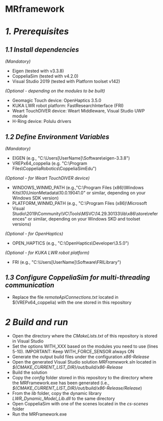 # MRframework

*1. Prerequisites*
==================

*1.1 Install dependencies*
--------------------------

*(Mandatory)*

- Eigen (tested with v3.3.8)
- CoppeliaSim (tested with v4.2.0)
- Visual Studio 2019 (tested with Platform toolset v142)

*(Optional - depending on the modules to be built)*

- Geomagic Touch device: OpenHaptics 3.5.0
- KUKA LWR robot platform: FastResearchInterface (FRI)
- Weart TouchDIVER device: Weart Middleware, Visual Studio UWP module
- H-Ring device: Polulu drivers


*1.2 Define Environment Variables*
----------------------------------

*(Mandatory)*

- EIGEN (e.g., "C:\Users\[UserName]\Software\eigen-3.3.8")
- VREPx64_coppelia (e.g. "C:\Program Files\CoppeliaRobotics\CoppeliaSimEdu")

*(Optional - for Weart TouchDIVER device)*
- WINDOWS_WINMD_PATH (e.g.,"C:\Program Files (x86)\Windows Kits\10\UnionMetadata\10.0.19041.0" or similar, depending on your Windows SDK version)
- PLATFORM_WINMD_PATH (e.g., "C:\Program Files (x86)\Microsoft Visual Studio\2019\Community\VC\Tools\MSVC\14.29.30133\lib\x86\store\references" or similar, depending on your Windows SKD and toolset versions)

*(Optional - for OpenHaptics)*
- OPEN_HAPTICS (e.g., "C:\OpenHaptics\Developer\3.5.0")

*(Optional - for KUKA LWR robot platform)*
- FRI (e.g., "C:\Users\[UserName]\Software\FRILibrary\")


*1.3 Configure CoppeliaSim for multi-threading communication*
-------------------------------------------------------------
- Replace the file _remoteApiConnections.txt_ located in $(VREPx64_coppelia) with the one stored in this repository

*2 Build and run*
=================
- Open the directory where the _CMakeLists.txt_ of this repository is stored in Visual Studio
- Set the options WITH_XXX based on the modules you need to use (lines 5-10). IMPORTANT: Keep WITH_FORCE_SENSOR always ON
- Generate the output build files under the configuration _x86-Release_
- Open the generated Visual Studio solution _MRFramework.sln_ located in _${CMAKE_CURRENT_LIST_DIR}/out/build/x86-Release_
- Build the solution
- Copy the _config_ folder stored in this repository to the directory where the MRFramework.exe has been generated (i.e., _${CMAKE_CURRENT_LIST_DIR}/out/build/x86-Release/Release_)
- From the _lib_ folder, copy the dynamic library _LWR_Dynamic_Model_Lib.dll_ to the same directory
- Open CoppeliaSim with one of the scenes located in the _cs-scenes_ folder
- Run the MRFramework.exe


